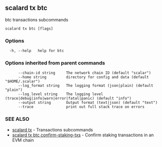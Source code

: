 ## scalard tx btc

btc transactions subcommands

```
scalard tx btc [flags]
```

### Options

```
  -h, --help   help for btc
```

### Options inherited from parent commands

```
      --chain-id string     The network chain ID (default "scalar")
      --home string         directory for config and data (default "$HOME/.scalar")
      --log_format string   The logging format (json|plain) (default "plain")
      --log_level string    The logging level (trace|debug|info|warn|error|fatal|panic) (default "info")
      --output string       Output format (text|json) (default "text")
      --trace               print out full stack trace on errors
```

### SEE ALSO

- [scalard tx](scalard_tx.md) - Transactions subcommands
- [scalard tx btc confirm-staking-txs](scalard_tx_btc_confirm-staking-txs.md) - Confirm staking transactions in an EVM chain
